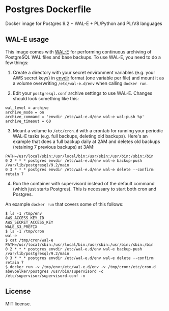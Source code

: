 # Postgres Dockerfile

Docker image for Postgres 9.2 + WAL-E + PL/Python and PL/V8 languages

## WAL-E usage

This image comes with [WAL-E][wal-e] for performing continuous archiving of PostgreSQL WAL files and base backups.  To use WAL-E, you need to do a few things:

1. Create a directory with your secret environment variables (e.g. your AWS secret keys) in [envdir][envdir] format (one variable per file) and mount it as a volume overwriting `/etc/wal-e.d/env` when calling `docker run`.

2. Edit your `postgresql.conf` archive settings to use WAL-E. Changes should look something like this:

  ```
  wal_level = archive
  archive_mode = on
  archive_command = 'envdir /etc/wal-e.d/env wal-e wal-push %p'
  archive_timeout = 60
  ```

3. Mount a volume to `/etc/cron.d` with a crontab for running your periodic WAL-E tasks (e.g. full backups, deleting old backups).  Here's an example that does a full backup daily at 2AM and deletes old backups (retaining 7 previous backups) at 3AM:

  ```
  PATH=/usr/local/sbin:/usr/local/bin:/usr/sbin:/usr/bin:/sbin:/bin
  0 2 * * * postgres envdir /etc/wal-e.d/env wal-e backup-push /var/lib/postgresql/9.2/main
  0 3 * * * postgres envdir /etc/wal-e.d/env wal-e delete --confirm retain 7
  ```

4. Run the container with supervisord instead of the default command (which just starts Postgres).  This is necessary to start both cron and Postgres.

An example `docker run` that covers some of this follows:

```
$ ls -1 /tmp/env
AWS_ACCESS_KEY_ID
AWS_SECRET_ACCESS_KEY
WALE_S3_PREFIX
$ ls -1 /tmp/cron
wal-e
$ cat /tmp/cron/wal-e
PATH=/usr/local/sbin:/usr/local/bin:/usr/sbin:/usr/bin:/sbin:/bin
0 2 * * * postgres envdir /etc/wal-e.d/env wal-e backup-push /var/lib/postgresql/9.2/main
0 3 * * * postgres envdir /etc/wal-e.d/env wal-e delete --confirm retain 7
$ docker run -v /tmp/env:/etc/wal-e.d/env -v /tmp/cron:/etc/cron.d abevoelker/postgres /usr/bin/supervisord -c /etc/supervisor/supervisord.conf -n
```

## License

MIT license.

[wal-e]:  https://github.com/wal-e/wal-e
[envdir]: https://pypi.python.org/pypi/envdir
